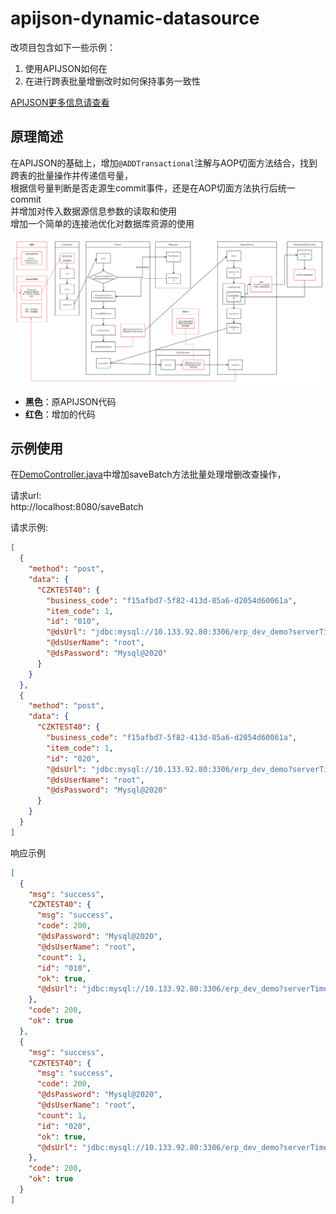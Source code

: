 # apijson-dynamic-datasource  

改项目包含如下一些示例：
1. 使用APIJSON如何在
2. 在进行跨表批量增删改时如何保持事务一致性

[APIJSON更多信息请查看](http://apijson.cn/)

## 原理简述

在APIJSON的基础上，增加`@ADDTransactional`注解与AOP切面方法结合，找到跨表的批量操作并传递信号量，  
根据信号量判断是否走源生commit事件，还是在AOP切面方法执行后统一commit  
并增加对传入数据源信息参数的读取和使用  
增加一个简单的连接池优化对数据库资源的使用

![img.png](img.png)

- **黑色**：原APIJSON代码
- **红色**：增加的代码

## 示例使用

在[DemoController.java](src%2Fmain%2Fjava%2Fcn%2Fwubo%2Fapijson%2Fdynamic%2Fdatasource%2Fcontroller%2FDemoController.java)中增加saveBatch方法批量处理增删改查操作，  

请求url:  
http://localhost:8080/saveBatch

请求示例:
```json
[
  {
    "method": "post",
    "data": {
      "CZKTEST40": {
        "business_code": "f15afbd7-5f82-413d-85a6-d2054d60061a",
        "item_code": 1,
        "id": "010",
        "@dsUrl": "jdbc:mysql://10.133.92.80:3306/erp_dev_demo?serverTimezone=GMT%2B8&useUnicode=true&characterEncoding=UTF-8&allowMultiQueries=true",
        "@dsUserName": "root",
        "@dsPassword": "Mysql@2020"
      }
    }
  },
  {
    "method": "post",
    "data": {
      "CZKTEST40": {
        "business_code": "f15afbd7-5f82-413d-85a6-d2054d60061a",
        "item_code": 1,
        "id": "020",
        "@dsUrl": "jdbc:mysql://10.133.92.80:3306/erp_dev_demo?serverTimezone=GMT%2B8&useUnicode=true&characterEncoding=UTF-8&allowMultiQueries=true",
        "@dsUserName": "root",
        "@dsPassword": "Mysql@2020"
      }
    }
  }
]
```

响应示例
```json
[
  {
    "msg": "success",
    "CZKTEST40": {
      "msg": "success",
      "code": 200,
      "@dsPassword": "Mysql@2020",
      "@dsUserName": "root",
      "count": 1,
      "id": "010",
      "ok": true,
      "@dsUrl": "jdbc:mysql://10.133.92.80:3306/erp_dev_demo?serverTimezone=GMT%2B8&useUnicode=true&characterEncoding=UTF-8&allowMultiQueries=true"
    },
    "code": 200,
    "ok": true
  },
  {
    "msg": "success",
    "CZKTEST40": {
      "msg": "success",
      "code": 200,
      "@dsPassword": "Mysql@2020",
      "@dsUserName": "root",
      "count": 1,
      "id": "020",
      "ok": true,
      "@dsUrl": "jdbc:mysql://10.133.92.80:3306/erp_dev_demo?serverTimezone=GMT%2B8&useUnicode=true&characterEncoding=UTF-8&allowMultiQueries=true"
    },
    "code": 200,
    "ok": true
  }
]
```